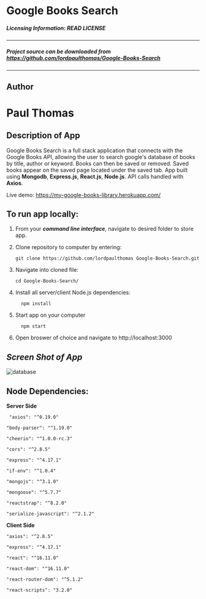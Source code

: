 # Google Books Search

##### Licensing Information: READ LICENSE
---
##### Project source can be downloaded from https://github.com/lordpaulthomas/Google-Books-Search
----
Author
-----------
# Paul Thomas


Description of App
-----------
Google Books Search is a full stack application that connects with the Google Books API, allowing the user to search google's database of books by title, author or keyword.  Books can then be saved or removed.  Saved books appear on the saved page located under the saved tab.  App built using **Mongodb**, **Express.js**, **React.js**, **Node.js**.  API calls handled with **Axios**.

Live demo: https://my-google-books-library.herokuapp.com/

To run app locally:
--------
1) From your **_command line interface_**,
navigate to desired folder to store app.

2) Clone repository to computer by entering:

   ```git clone https://github.com/lordpaulthomas Google-Books-Search.git```

3) Navigate into cloned file:  

   ```cd Google-Books-Search/``` 
4) Install all server/client Node.js dependencies:
   
   ```  npm install``` 

5) Start app on your computer 

   ```  npm start``` 
6) Open broswer of choice and navigate to http://localhost:3000



## **_Screen Shot of App_**

![database](./assets/screenShot.png)

Node Dependencies:
-----
**Server Side**

   ``` "axios": "^0.19.0"``` 

   ```"body-parser": "^1.19.0"``` 

   ```"cheerio": "^1.0.0-rc.3" ```

   ```"cors": "^2.8.5" ```

   ```"express": "^4.17.1" ```

   ```"if-env": "^1.0.4"``` 

   ```"mongojs": "^3.1.0"```
    
   ```"mongoose": "^5.7.7"``` 
   
   ```"reactstrap": "^8.2.0"```

   ```"serialize-javascript": "^2.1.2"```


**Client Side**

  ```"axios": "^2.8.5" ```

  ```"express": "^4.17.1"```

  ```"react": "^16.11.0"```
 
  ```"react-dom": "^16.11.0"```
 
  ```"react-router-dom": "^5.1.2"```
 
  ```"react-scripts": "3.2.0"```
